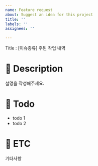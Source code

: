 ```yaml
---
name: Feature request
about: Suggest an idea for this project
title: ''
labels: ''
assignees: ''

---
```


Title : [이슈종류] 주된 작업 내역

# 📑 Description
설명을 작성해주세요.

# 📝 Todo
- todo 1
- todo 2

# 📍 ETC
기타사항

